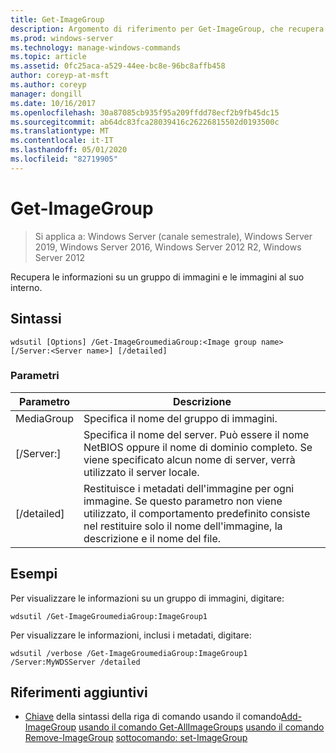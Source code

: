 ```yaml
---
title: Get-ImageGroup
description: Argomento di riferimento per Get-ImageGroup, che recupera le informazioni su un gruppo di immagini e le immagini al suo interno.
ms.prod: windows-server
ms.technology: manage-windows-commands
ms.topic: article
ms.assetid: 0fc25aca-a529-44ee-bc8e-96bc8affb458
author: coreyp-at-msft
ms.author: coreyp
manager: dongill
ms.date: 10/16/2017
ms.openlocfilehash: 30a87085cb935f95a209ffdd78ecf2b9fb45dc15
ms.sourcegitcommit: ab64dc83fca28039416c26226815502d0193500c
ms.translationtype: MT
ms.contentlocale: it-IT
ms.lasthandoff: 05/01/2020
ms.locfileid: "82719905"
---
```

# <a name="get-imagegroup"></a>Get-ImageGroup

> Si applica a: Windows Server (canale semestrale), Windows Server 2019, Windows Server 2016, Windows Server 2012 R2, Windows Server 2012

Recupera le informazioni su un gruppo di immagini e le immagini al suo interno.

## <a name="syntax"></a>Sintassi
```
wdsutil [Options] /Get-ImageGroumediaGroup:<Image group name> [/Server:<Server name>] [/detailed]
```
### <a name="parameters"></a>Parametri
|Parametro|Descrizione|
|-------|--------|
MediaGroup<Image group name>|Specifica il nome del gruppo di immagini.|
|[/Server:<Server name>]|Specifica il nome del server. Può essere il nome NetBIOS oppure il nome di dominio completo. Se viene specificato alcun nome di server, verrà utilizzato il server locale.|
|[/detailed]|Restituisce i metadati dell'immagine per ogni immagine. Se questo parametro non viene utilizzato, il comportamento predefinito consiste nel restituire solo il nome dell'immagine, la descrizione e il nome del file.|
## <a name="examples"></a>Esempi
Per visualizzare le informazioni su un gruppo di immagini, digitare:
```
wdsutil /Get-ImageGroumediaGroup:ImageGroup1
```
Per visualizzare le informazioni, inclusi i metadati, digitare:
```
wdsutil /verbose /Get-ImageGroumediaGroup:ImageGroup1 /Server:MyWDSServer /detailed
```
## <a name="additional-references"></a>Riferimenti aggiuntivi
- [Chiave](command-line-syntax-key.md)
della sintassi della riga di comando usando il comando[Add-ImageGroup](using-the-add-imagegroup-command.md)
[usando il comando Get-AllImageGroups](using-the-get-allimagegroups-command.md)
[usando il comando Remove-ImageGroup](using-the-remove-imagegroup-command.md)
[sottocomando: set-ImageGroup](subcommand-set-imagegroup.md)
